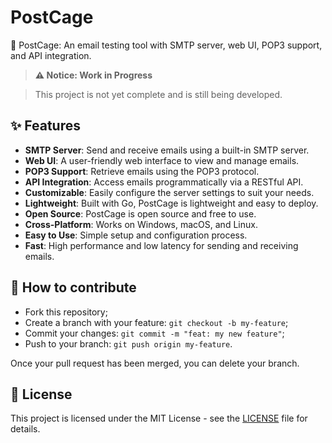 # PostCage

📧 PostCage: An email testing tool with SMTP server, web UI, POP3 support, and API integration.

> **⚠️ Notice: Work in Progress**

> This project is not yet complete and is still being developed.

## ✨ Features

-   **SMTP Server**: Send and receive emails using a built-in SMTP server.
-   **Web UI**: A user-friendly web interface to view and manage emails.
-   **POP3 Support**: Retrieve emails using the POP3 protocol.
-   **API Integration**: Access emails programmatically via a RESTful API.
-   **Customizable**: Easily configure the server settings to suit your needs.
-   **Lightweight**: Built with Go, PostCage is lightweight and easy to deploy.
-   **Open Source**: PostCage is open source and free to use.
-   **Cross-Platform**: Works on Windows, macOS, and Linux.
-   **Easy to Use**: Simple setup and configuration process.
-   **Fast**: High performance and low latency for sending and receiving emails.

## 🤝 How to contribute

-   Fork this repository;
-   Create a branch with your feature: `git checkout -b my-feature`;
-   Commit your changes: `git commit -m "feat: my new feature"`;
-   Push to your branch: `git push origin my-feature`.

Once your pull request has been merged, you can delete your branch.

## 📝 License

This project is licensed under the MIT License - see the [LICENSE](LICENSE) file for details.
